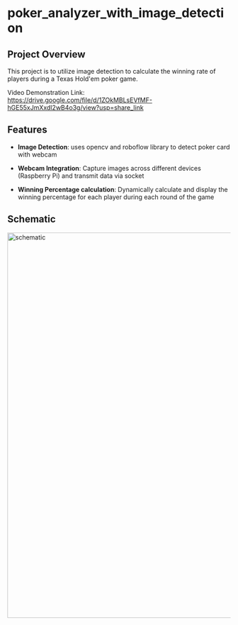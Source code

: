 # poker_analyzer_with_image_detection

## Project Overview

This project is to utilize image detection to calculate the winning rate of players during a Texas Hold'em poker game.

Video Demonstration Link: https://drive.google.com/file/d/1ZOkMBLsEVfMF-hGE55xJmXxdI2wB4o3g/view?usp=share_link

## Features
- **Image Detection**: uses opencv and roboflow library to detect poker card with webcam

- **Webcam Integration**: Capture images across different devices (Raspberry Pi) and transmit data via socket

- **Winning Percentage calculation**: Dynamically calculate and display the winning percentage for each player during each round of the game

## Schematic
<img width="870" alt="schematic" src="https://github.com/justin01010/poker_analyzer_with_image_detection/assets/90828505/982df182-8111-4b16-8fee-f00976dd56a3">

